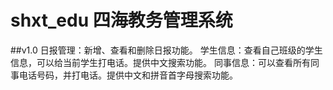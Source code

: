 # shxt_edu 四海教务管理系统
##v1.0
    日报管理：新增、查看和删除日报功能。
    学生信息：查看自己班级的学生信息，可以给当前学生打电话。提供中文搜索功能。
    同事信息：可以查看所有同事电话号码，并打电话。提供中文和拼音首字母搜索功能。
